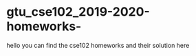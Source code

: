 # gtu_cse102_2019-2020-homeworks-


hello you can find the cse102 homeworks and their solution here
